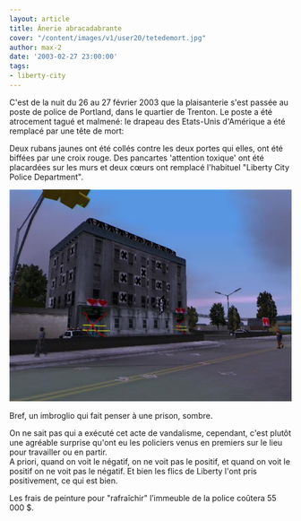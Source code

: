 ```yaml
---
layout: article
title: Ânerie abracadabrante
cover: "/content/images/v1/user20/tetedemort.jpg"
author: max-2
date: '2003-02-27 23:00:00'
tags:
- liberty-city
---
```


C'est de la nuit du 26 au 27 février 2003 que la plaisanterie s'est passée au poste de police de Portland, dans le quartier de Trenton. Le poste a été atrocement tagué et malmené: le drapeau des Etats-Unis d'Amérique a été remplacé par une tête de mort:

Deux rubans jaunes ont été collés contre les deux portes qui elles, ont été biffées par une croix rouge. Des pancartes 'attention toxique' ont été placardées sur les murs et deux cœurs ont remplacé l'habituel "Liberty City Police Department".

![](/content/images/v1/user20/postepolice.jpg)

Bref, un imbroglio qui fait penser à une prison, sombre.

On ne sait pas qui a exécuté cet acte de vandalisme, cependant, c'est plutôt une agréable surprise qu'ont eu les policiers venus en premiers sur le lieu pour travailler ou en partir.  
A priori, quand on voit le négatif, on ne voit pas le positif, et quand on voit le positif on ne voit pas le négatif. Et bien les flics de Liberty l'ont pris positivement, ce qui est bien.

Les frais de peinture pour "rafraîchir" l’immeuble de la police coûtera 55 000 $.

<!--kg-card-end: markdown-->
